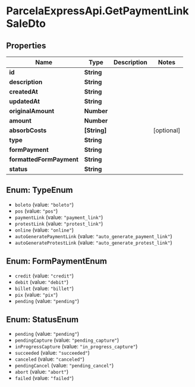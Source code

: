 # ParcelaExpressApi.GetPaymentLinkSaleDto

## Properties
Name | Type | Description | Notes
------------ | ------------- | ------------- | -------------
**id** | **String** |  | 
**description** | **String** |  | 
**createdAt** | **String** |  | 
**updatedAt** | **String** |  | 
**originalAmount** | **Number** |  | 
**amount** | **Number** |  | 
**absorbCosts** | **[String]** |  | [optional] 
**type** | **String** |  | 
**formPayment** | **String** |  | 
**formattedFormPayment** | **String** |  | 
**status** | **String** |  | 

<a name="TypeEnum"></a>
## Enum: TypeEnum

* `boleto` (value: `"boleto"`)
* `pos` (value: `"pos"`)
* `paymentLink` (value: `"payment_link"`)
* `protestLink` (value: `"protest_link"`)
* `online` (value: `"online"`)
* `autoGeneratePaymentLink` (value: `"auto_generate_payment_link"`)
* `autoGenerateProtestLink` (value: `"auto_generate_protest_link"`)


<a name="FormPaymentEnum"></a>
## Enum: FormPaymentEnum

* `credit` (value: `"credit"`)
* `debit` (value: `"debit"`)
* `billet` (value: `"billet"`)
* `pix` (value: `"pix"`)
* `pending` (value: `"pending"`)


<a name="StatusEnum"></a>
## Enum: StatusEnum

* `pending` (value: `"pending"`)
* `pendingCapture` (value: `"pending_capture"`)
* `inProgressCapture` (value: `"in_progress_capture"`)
* `succeeded` (value: `"succeeded"`)
* `canceled` (value: `"canceled"`)
* `pendingCancel` (value: `"pending_cancel"`)
* `abort` (value: `"abort"`)
* `failed` (value: `"failed"`)


